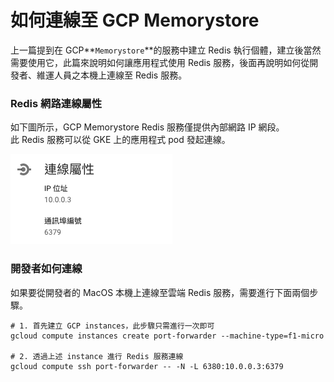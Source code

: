# 如何連線至 GCP Memorystore

上一篇提到在 GCP**`Memorystore`**的服務中建立 Redis 執行個體，建立後當然需要使用它，此篇來說明如何讓應用程式使用 Redis 服務，後面再說明如何從開發者、維運人員之本機上連線至 Redis 服務。

### Redis 網路連線屬性

如下圖所示，GCP Memorystore Redis 服務僅提供內部網路 IP 網段。  
此 Redis 服務可以從 GKE 上的應用程式 pod 發起連線。

![](../.gitbook/assets/ying-mu-kuai-zhao-20190920-shang-wu-1.42.41.png)

### 開發者如何連線

如果要從開發者的 MacOS 本機上連線至雲端 Redis 服務，需要進行下面兩個步驟。

```text
# 1. 首先建立 GCP instances，此步驟只需進行一次即可
gcloud compute instances create port-forwarder --machine-type=f1-micro

# 2. 透過上述 instance 進行 Redis 服務連線
gcloud compute ssh port-forwarder -- -N -L 6380:10.0.0.3:6379
```




